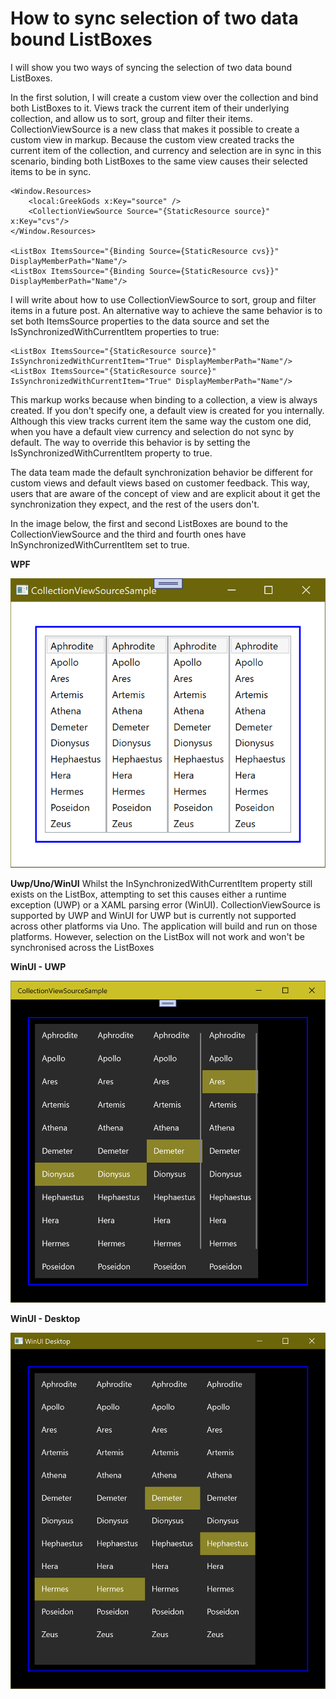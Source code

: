 # How to sync selection of two data bound ListBoxes

I will show you two ways of syncing the selection of two data bound ListBoxes.

In the first solution, I will create a custom view over the collection and bind both ListBoxes to it. Views track the current item of their underlying collection, and allow us to sort, group and filter their items. CollectionViewSource is a new class that makes it possible to create a custom view in markup. Because the custom view created tracks the current item of the collection, and currency and selection are in sync in this scenario, binding both ListBoxes to the same view causes their selected items to be in sync.

	<Window.Resources>
		<local:GreekGods x:Key="source" />
		<CollectionViewSource Source="{StaticResource source}" x:Key="cvs"/>
	</Window.Resources>
	
	<ListBox ItemsSource="{Binding Source={StaticResource cvs}}" DisplayMemberPath="Name"/>
	<ListBox ItemsSource="{Binding Source={StaticResource cvs}}" DisplayMemberPath="Name"/>

I will write about how to use CollectionViewSource to sort, group and filter items in a future post.
An alternative way to achieve the same behavior is to set both ItemsSource properties to the data source and set the IsSynchronizedWithCurrentItem properties to true:

	<ListBox ItemsSource="{StaticResource source}" IsSynchronizedWithCurrentItem="True" DisplayMemberPath="Name"/>
	<ListBox ItemsSource="{StaticResource source}" IsSynchronizedWithCurrentItem="True" DisplayMemberPath="Name"/>

This markup works because when binding to a collection, a view is always created. If you don't specify one, a default view is created for you internally. Although this view tracks current item the same way the custom one did, when you have a default view currency and selection do not sync by default. The way to override this behavior is by setting the IsSynchronizedWithCurrentItem property to true. 

The data team made the default synchronization behavior be different for custom views and default views based on customer feedback. This way, users that are aware of the concept of view and are explicit about it get the synchronization they expect, and the rest of the users don't.

In the image below, the first and second ListBoxes are bound to the CollectionViewSource and the third and fourth ones have InSynchronizedWithCurrentItem set to true.

**WPF**

![](Images/9CollectionViewSourceSample.png)

**Uwp/Uno/WinUI**
Whilst the InSynchronizedWithCurrentItem property still exists on the ListBox, attempting to set this causes either a runtime exception (UWP) or a XAML parsing error (WinUI). 
CollectionViewSource is supported by UWP and WinUI for UWP but is currently not supported across other platforms via Uno. The application will build and run on those platforms. However, selection on the ListBox will not work and won't be synchronised across the ListBoxes


**WinUI - UWP**

![](Images/9CollectionViewSourceSample-uwp.png)


**WinUI - Desktop**

![](Images/9CollectionViewSourceSample-desktop.png)
